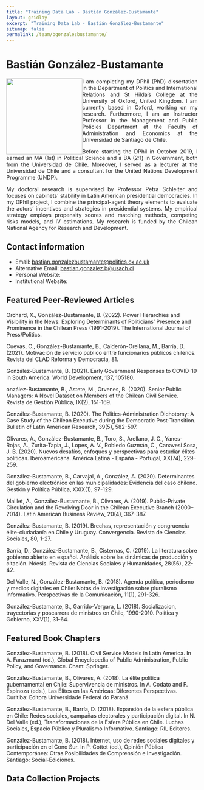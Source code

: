 ```yaml
---
title: "Training Data Lab - Bastián González-Bustamante"
layout: gridlay
excerpt: "Training Data Lab - Bastián González-Bustamante"
sitemap: false
permalink: /team/bgonzalezbustamante/
---
```


# Bastián González-Bustamante

<img src="https://training-datalab.com/images/team/bgonzalezbustamante.jpg" class="img-responsive" width="200px" style="float: left" />

<p align=" justify">I am completing my DPhil (PhD) dissertation in the Department of Politics and International Relations and St Hilda’s College at the University of Oxford, United Kingdom. I am currently based in Oxford, working on my research. Furthermore, I am an Instructor Professor in the Management and Public Policies Department at the Faculty of Administration and Economics at the Universidad de Santiago de Chile.</p>

<p align=" justify">Before starting the DPhil in October 2019, I earned an MA (1st) in Political Science and a BA (2:1) in Government, both from the Universidad de Chile. Moreover, I served as a lecturer at the Universidad de Chile and a consultant for the United Nations Development Programme (UNDP).</p>

<p align=" justify">My doctoral research is supervised by Professor Petra Schleiter and focuses on cabinets’ stability in Latin American presidential democracies. In my DPhil project, I combine the principal-agent theory elements to evaluate the actors’ incentives and strategies in presidential systems. My empirical strategy employs propensity scores and matching methods, competing risks models, and IV estimations. My research is funded by the Chilean National Agency for Research and Development.</p>

## Contact information

* Email: bastian.gonzalezbustamante@politics.ox.ac.uk
* Alternative Email: bastian.gonzalez.b@usach.cl
* Personal Website:
* Institutional Website:

## Featured Peer-Reviewed Articles

Orchard, X., González-Bustamante, B. (2022). Power Hierarchies and Visibility in the News: Exploring Determinants of Politicians’ Presence and Prominence in the Chilean Press (1991-2019). The International Journal of Press/Politics.

Cuevas, C., González-Bustamante, B., Calderón-Orellana, M., Barría, D. (2021). Motivación de servicio público entre funcionarios públicos chilenos. Revista del CLAD Reforma y Democracia, 81.

González-Bustamante, B. (2021). Early Government Responses to COVID-19 in South America. World Development, 137, 105180.

onzález-Bustamante, B., Astete, M., Orvenes, B. (2020). Senior Public Managers: A Novel Dataset on Members of the Chilean Civil Service. Revista de Gestión Pública, IX(2), 151-169.

González-Bustamante, B. (2020). The Politics‐Administration Dichotomy: A Case Study of the Chilean Executive during the Democratic Post‐Transition. Bulletin of Latin American Research, 39(5), 582-597.

Olivares, A., González-Bustamante, B., Toro, S., Arellano, J. C., Yanes-Rojas, A., Zurita-Tapia, J., Lopes, A. V., Robledo Guzmán, C., Canavesi Sosa, J. B. (2020). Nuevos desafíos, enfoques y perspectivas para estudiar élites políticas. Iberoamericana. América Latina - España - Portugal, XX(74), 229–259.

González-Bustamante, B., Carvajal, A., González, A. (2020). Determinantes del gobierno electrónico en las municipalidades: Evidencia del caso chileno. Gestión y Política Pública, XXIX(1), 97-129.

Maillet, A., González-Bustamante, B., Olivares, A. (2019). Public-Private Circulation and the Revolving Door in the Chilean Executive Branch (2000–2014). Latin American Business Review, 20(4), 367-387.

González-Bustamante, B. (2019). Brechas, representación y congruencia élite-ciudadanía en Chile y Uruguay. Convergencia. Revista de Ciencias Sociales, 80, 1-27.

Barría, D., González-Bustamante, B., Cisternas, C. (2019). La literatura sobre gobierno abierto en español. Análisis sobre las dinámicas de producción y citación. Nóesis. Revista de Ciencias Sociales y Humanidades, 28(56), 22-42.

Del Valle, N., González-Bustamante, B. (2018). Agenda política, periodismo y medios digitales en Chile: Notas de investigación sobre pluralismo informativo. Perspectivas de la Comunicación, 11(1), 291-326.

González-Bustamante, B., Garrido-Vergara, L. (2018). Socializacion, trayectorias y poscarrera de ministros en Chile, 1990-2010. Política y Gobierno, XXV(1), 31-64.

## Featured Book Chapters

González-Bustamante, B. (2018). Civil Service Models in Latin America. In A. Farazmand (ed.), Global Encyclopedia of Public Administration, Public Policy, and Governance. Cham: Springer.

González-Bustamante, B., Olivares, A. (2018). La élite política gubernamental en Chile: Supervivencia de ministros. In A. Codato and F. Espinoza (eds.), Las Élites en las Américas: Diferentes Perspectivas. Curitiba: Editora Universidade Federal do Paraná.

González-Bustamante, B., Barría, D. (2018). Expansión de la esfera pública en Chile: Redes sociales, campañas electorales y participación digital. In N. Del Valle (ed.), Transformaciones de la Esfera Pública en Chile. Luchas Sociales, Espacio Público y Pluralismo Informativo. Santiago: RIL Editores.

González-Bustamante, B. (2018). Internet, uso de redes sociales digitales y participación en el Cono Sur. In P. Cottet (ed.), Opinión Pública Contemporánea: Otras Posibilidades de Comprensión e Investigación. Santiago: Social-Ediciones.

## Data Collection Projects
